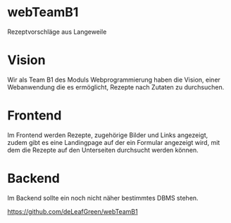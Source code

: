 # webTeamB1
Rezeptvorschläge aus Langeweile

# Vision

Wir als Team B1 des Moduls Webprogrammierung haben die Vision, einer Webanwendung die es ermöglicht, Rezepte nach Zutaten zu durchsuchen.

# Frontend

Im Frontend werden Rezepte, zugehörige Bilder und Links angezeigt, zudem gibt es eine Landingpage auf der ein Formular angezeigt wird, mit dem die Rezepte auf den Unterseiten durchsucht werden können.

# Backend

Im Backend sollte ein noch nicht näher bestimmtes DBMS stehen.


https://github.com/deLeafGreen/webTeamB1
